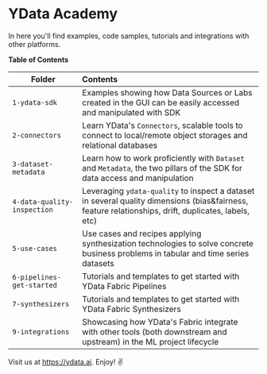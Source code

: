 # YData Academy

In here you'll find examples, code samples, tutorials and integrations with other platforms.

**Table of Contents**

| Folder                      | Contents                                                                                                                                             |
|-----------------------------|:-----------------------------------------------------------------------------------------------------------------------------------------------------|
| `1-ydata-sdk`               | Examples showing how Data Sources or Labs created in the GUI can be easily accessed and manipulated with SDK                                         |
| `2-connectors`              | Learn YData's `Connectors`, scalable tools to connect to local/remote object storages and relational databases                                       |
| `3-dataset-metadata`        | Learn how to work proficiently with `Dataset` and `Metadata`, the two pillars of the SDK for data access and manipulation                            |
| `4-data-quality-inspection` | Leveraging `ydata-quality` to inspect a dataset in several quality dimensions (bias&fairness, feature relationships, drift, duplicates, labels, etc) |
| `5-use-cases`               | Use cases and recipes applying synthesization technologies to solve concrete business problems in tabular and time series datasets                   |
| `6-pipelines-get-started`   | Tutorials and templates to get started with YData Fabric Pipelines                                                                                   |
| `7-synthesizers`            | Tutorials and templates to get started with YData Fabric Synthesizers                                                                                |
| `9-integrations`            | Showcasing how YData's Fabric integrate with other tools (both downstream and upstream) in the ML project lifecycle                                  |

Visit us at https://ydata.ai. Enjoy! ✌️
